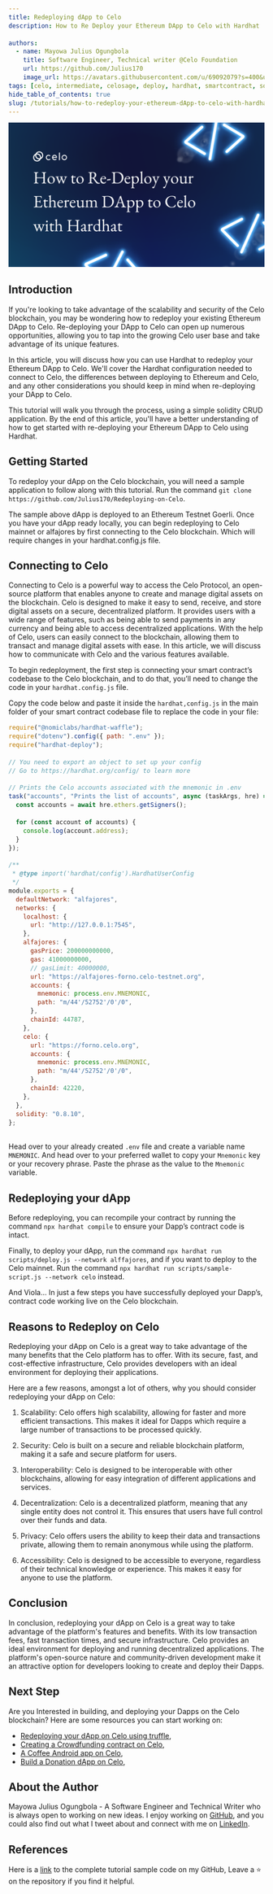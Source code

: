 ```yaml
---
title: Redeploying dApp to Celo
description: How to Re Deploy your Ethereum DApp to Celo with Hardhat

authors:
  - name: Mayowa Julius Ogungbola
    title: Software Engineer, Technical writer @Celo Foundation
    url: https://github.com/Julius170
    image_url: https://avatars.githubusercontent.com/u/69092079?s=400&u=f34c84ee03afb9a51b163652b750419e98ed7456&v=4
tags: [celo, intermediate, celosage, deploy, hardhat, smartcontract, solidity]
hide_table_of_contents: true
slug: /tutorials/how-to-redeploy-your-ethereum-dApp-to-celo-with-hardhat
---
```


![header](../../src/data-tutorials/showcase/intermediate/how-to-redeploy-your-ethereum-dApp-to-celo-with-hardhat.png)

## Introduction

If you're looking to take advantage of the scalability and security of the Celo blockchain, you may be wondering how to redeploy your existing Ethereum DApp to Celo. Re-deploying your DApp to Celo can open up numerous opportunities, allowing you to tap into the growing Celo user base and take advantage of its unique features.

In this article, you will discuss how you can use Hardhat to redeploy your Ethereum DApp to Celo. We'll cover the Hardhat configuration needed to connect to Celo, the differences between deploying to Ethereum and Celo, and any other considerations you should keep in mind when re-deploying your DApp to Celo.

This tutorial will walk you through the process, using a simple solidity CRUD application. By the end of this article, you'll have a better understanding of how to get started with re-deploying your Ethereum DApp to Celo using Hardhat.

## Getting Started

To redeploy your dApp on the Celo blockchain, you will need a sample application to follow along with this tutorial. Run the command `git clone https://github.com/Julius170/Redeploying-on-Celo`.

The sample above dApp is deployed to an Ethereum Testnet Goerli. Once you have your dApp ready locally, you can begin redeploying to Celo mainnet or alfajores by first connecting to the Celo blockchain. Which will require changes in your hardhat.config.js file.

## Connecting to Celo

Connecting to Celo is a powerful way to access the Celo Protocol, an open-source platform that enables anyone to create and manage digital assets on the blockchain. Celo is designed to make it easy to send, receive, and store digital assets on a secure, decentralized platform. It provides users with a wide range of features, such as being able to send payments in any currency and being able to access decentralized applications. With the help of Celo, users can easily connect to the blockchain, allowing them to transact and manage digital assets with ease. In this article, we will discuss how to communicate with Celo and the various features available.

To begin redeployment, the first step is connecting your smart contract’s codebase to the Celo blockchain, and to do that, you’ll need to change the code in your `hardhat.config.js` file.

Copy the code below and paste it inside the `hardhat,config.js` in the main folder of your smart contract codebase file to replace the code in your file:

```javascript
require("@nomiclabs/hardhat-waffle");
require("dotenv").config({ path: ".env" });
require("hardhat-deploy");
 
// You need to export an object to set up your config
// Go to https://hardhat.org/config/ to learn more
 
// Prints the Celo accounts associated with the mnemonic in .env
task("accounts", "Prints the list of accounts", async (taskArgs, hre) => {
  const accounts = await hre.ethers.getSigners();
 
  for (const account of accounts) {
    console.log(account.address);
  }
});
 
/**
 * @type import('hardhat/config').HardhatUserConfig
 */
module.exports = {
  defaultNetwork: "alfajores",
  networks: {
    localhost: {
      url: "http://127.0.0.1:7545",
    },
    alfajores: {
      gasPrice: 200000000000,
      gas: 41000000000,
      // gasLimit: 40000000,
      url: "https://alfajores-forno.celo-testnet.org",
      accounts: {
        mnemonic: process.env.MNEMONIC,
        path: "m/44'/52752'/0'/0",
      },
      chainId: 44787,
    },
    celo: {
      url: "https://forno.celo.org",
      accounts: {
        mnemonic: process.env.MNEMONIC,
        path: "m/44'/52752'/0'/0",
      },
      chainId: 42220,
    },
  },
  solidity: "0.8.10",
};
 

```

Head over to your already created `.env` file and create a variable name `MNEMONIC`. And head over to your preferred wallet to copy your `Mnemonic` key or your recovery phrase. Paste the phrase as the value to the `Mnemonic` variable.

## Redeploying your dApp

Before redeploying, you can recompile your contract by running the command `npx hardhat compile` to ensure your Dapp’s contract code is intact.

Finally, to deploy your dApp, run the command `npx hardhat run scripts/deploy.js --network alffajores`, and if you want to deploy to the Celo mainnet. Run the command `npx hardhat run scripts/sample-script.js --network celo` instead.

And Viola…
In just a few steps you have successfully deployed your Dapp’s, contract code working live on the Celo blockchain.

## Reasons to Redeploy on Celo

Redeploying your dApp on Celo is a great way to take advantage of the many benefits that the Celo platform has to offer. With its secure, fast, and cost-effective infrastructure, Celo provides developers with an ideal environment for deploying their applications.

Here are a few reasons, amongst a lot of others, why you should consider redeploying your dApp on Celo:

1. Scalability: Celo offers high scalability, allowing for faster and more efficient transactions. This makes it ideal for Dapps which require a large number of transactions to be processed quickly.

2. Security: Celo is built on a secure and reliable blockchain platform, making it a safe and secure platform for users.

3. Interoperability: Celo is designed to be interoperable with other blockchains, allowing for easy integration of different applications and services.

4. Decentralization: Celo is a decentralized platform, meaning that any single entity does not control it. This ensures that users have full control over their funds and data.

5. Privacy: Celo offers users the ability to keep their data and transactions private, allowing them to remain anonymous while using the platform.

6. Accessibility: Celo is designed to be accessible to everyone, regardless of their technical knowledge or experience. This makes it easy for anyone to use the platform.

## Conclusion

In conclusion, redeploying your dApp on Celo is a great way to take advantage of the platform's features and benefits. With its low transaction fees, fast transaction times, and secure infrastructure.
Celo provides an ideal environment for deploying and running decentralized applications. The platform's open-source nature and community-driven development make it an attractive option for developers looking to create and deploy their Dapps.

## Next Step

Are you Interested in building, and deploying your Dapps on the Celo blockchain?
Here are some resources you can start working on:

- [Redeploying your dApp on Celo using truffle](https://learn.figment.io/tutorials/redeploy-ethereum-dapps-on-celo),
- [Creating a Crowdfunding contract on Celo](https://www.celosage.com/a-developers-guide-into-building-defi-and-nft-smart-contracts-on-celo/),
- [A Coffee Android app on Celo](https://www.celosage.com/buyme-a-coffee-android-app-using-the-celo-java-sdk/),
- [Build a Donation dApp on Celo](https://www.celosage.com/build-a-donation-dapp-on-celo-to-award-your-favorite-content-creator/),

## About the Author

Mayowa Julius Ogungbola - A Software Engineer and Technical Writer who is always open to working on new ideas. I enjoy working on [GitHub](https://github.com/Julius170/), and you could also find out what I tweet about and connect with me on [LinkedIn](https://www.linkedin.com/in/julius-ogungbola-a71810229/).

## References

Here is a [link](https://github.com/Julius170/Redeploying-on-Celo) to the complete tutorial sample code on my GitHub, Leave a ⭐ on the repository if you find it helpful.
